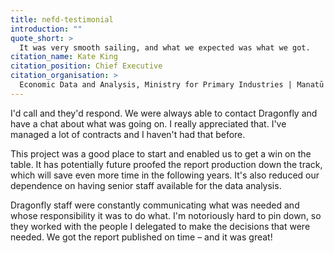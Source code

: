 ```yaml
---
title: nefd-testimonial
introduction: ""
quote_short: >
  It was very smooth sailing, and what we expected was what we got.
citation_name: Kate King
citation_position: Chief Executive
citation_organisation: >
  Economic Data and Analysis, Ministry for Primary Industries | Manatū Ahu Matua
---
```


I'd call and they'd respond. We were always able to contact Dragonfly and have
a chat about what was going on. I really appreciated that. I've managed a lot
of contracts and I haven't had that before.

This project was a good place to start and enabled us to get a win on the
table. It has potentially future proofed the report production down the track,
which will save even more time in the following years. It's also reduced our
dependence on having senior staff available for the data analysis.

Dragonfly staff were constantly communicating what was needed and whose
responsibility it was to do what. I'm notoriously hard to pin down, so they
worked with the people I delegated to make the decisions that were needed.
We got the report published on time – and it was great!
